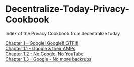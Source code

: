 # Decentralize-Today-Privacy-Cookbook
Index of the Privacy Cookbook from decentralize.today

[Chapter 1 – Google! Google!! GTF!!!](https://decentralize.today/privacy-cookbook-chapter-1-google-google-gtf/)  
[Chapter 1.1 - Google & their AMPs](https://decentralize.today/the-privacy-cookbook-chapter-1-1-googles-amps/)  
[Chapter 1.2 - No Google, No YouTube](https://decentralize.today/privacy-cookbook-chapter-1-2-no-google-no-youtube/)  
[Chapter 1.3 - Google - No more backrubs](https://decentralize.today/delete-google/)  
